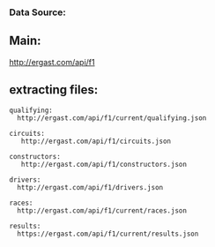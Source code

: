 ### Data Source:

## Main:
http://ergast.com/api/f1

## extracting files:
    qualifying:
      http://ergast.com/api/f1/current/qualifying.json
    
    circuits:
       http://ergast.com/api/f1/circuits.json
    
    constructors:
       http://ergast.com/api/f1/constructors.json
    
    drivers: 
      http://ergast.com/api/f1/drivers.json
    
    races:
      http://ergast.com/api/f1/current/races.json
      
    results: 
      https://ergast.com/api/f1/current/results.json
